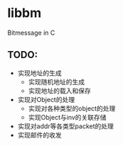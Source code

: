 # libbm

Bitmessage in C

## TODO:
* 实现地址的生成
  * 实现随机地址的生成
  * 实现地址的载入和保存
* 实现对Object的处理
  * 实现对各种类型的object的处理
  * 实现Object与inv的关联存储
* 实现对addr等各类型packet的处理
* 实现邮件的收发